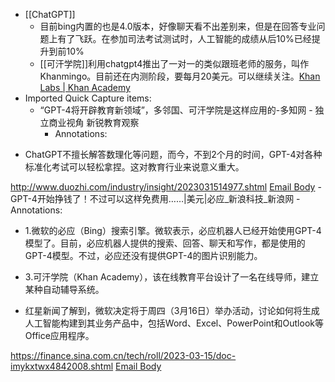 - [[ChatGPT]]
    - 目前bing内置的也是4.0版本，好像聊天看不出差别来，但是在回答专业问题上有了飞跃。在参加司法考试测试时，人工智能的成绩从后10%已经提升到前10%
    - [[可汗学院]]利用chatgpt4推出了一对一的类似跟班老师的服务，叫作Khanmingo。目前还在内测阶段，要每月20美元。可以继续关注。[Khan Labs | Khan Academy](https://www.khanacademy.org/khan-labs#khanmigo)
- Imported Quick Capture items:
    - “GPT-4将开辟教育新领域”，多邻国、可汗学院是这样应用的-多知网 - 独立商业视角 新锐教育观察
        - Annotations:

* ChatGPT不擅长解答数理化等问题，而今，不到2个月的时间，GPT-4对各种标准化考试可以轻松拿捏。这对教育行业来说意义重大。



http://www.duozhi.com/industry/insight/2023031514977.shtml [Email Body](https://files.todoist.com/KpcyBn1RLNekdrSPBfvB6MWQ4aepe1CRbmQ7uOPXu6FXwDrH6l8EgiaQtjiqsATx/by/21878347/as/file.html)
    - GPT-4开始挣钱了！不过可以这样免费用……|美元|必应_新浪科技_新浪网
        - Annotations:

* 1.微软的必应（Bing）搜索引擎。微软表示，必应机器人已经开始使用GPT-4模型了。目前，必应机器人提供的搜索、回答、聊天和写作，都是使用的GPT-4模型。不过，必应还没有提供GPT-4的图片识别能力。

* 3.可汗学院（Khan Academy），该在线教育平台设计了一名在线导师，建立某种自动辅导系统。

* 红星新闻了解到，微软决定将于周四（3月16日）举办活动，讨论如何将生成人工智能构建到其业务产品中，包括Word、Excel、PowerPoint和Outlook等Office应用程序。



https://finance.sina.com.cn/tech/roll/2023-03-15/doc-imykxtwx4842008.shtml [Email Body](https://files.todoist.com/GqoR9V7vuZ_9DJcS2v5CI69-zTSpfeETu0RfZAGgJb_TrplIDEcsUvHVRUUKlsOQ/by/21878347/as/file.html)
